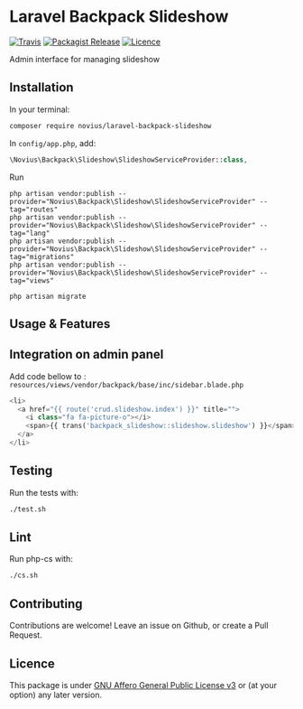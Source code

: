 # Laravel Backpack Slideshow
[![Travis](https://img.shields.io/travis/novius/laravel-backpack-slideshow.svg?maxAge=1800&style=flat-square)](https://travis-ci.org/novius/laravel-backpack-slideshow)
[![Packagist Release](https://img.shields.io/packagist/v/novius/laravel-backpack-slideshow.svg?maxAge=1800&style=flat-square)](https://packagist.org/packages/novius/laravel-backpack-slideshow)
[![Licence](https://img.shields.io/packagist/l/novius/laravel-backpack-slideshow.svg?maxAge=1800&style=flat-square)](https://github.com/novius/laravel-backpack-slideshow#licence)

Admin interface for managing slideshow


## Installation

In your terminal:

```bash
composer require novius/laravel-backpack-slideshow
```


In `config/app.php`, add:


```php
\Novius\Backpack\Slideshow\SlideshowServiceProvider::class,
```

Run

```php?start_inline=1
php artisan vendor:publish --provider="Novius\Backpack\Slideshow\SlideshowServiceProvider" --tag="routes"
php artisan vendor:publish --provider="Novius\Backpack\Slideshow\SlideshowServiceProvider" --tag="lang"
php artisan vendor:publish --provider="Novius\Backpack\Slideshow\SlideshowServiceProvider" --tag="migrations"
php artisan vendor:publish --provider="Novius\Backpack\Slideshow\SlideshowServiceProvider" --tag="views"

php artisan migrate
```

## Usage & Features

## Integration on admin panel

Add code bellow to : `resources/views/vendor/backpack/base/inc/sidebar.blade.php` 

```php
<li>
  <a href="{{ route('crud.slideshow.index') }}" title="">
    <i class="fa fa-picture-o"></i>
    <span>{{ trans('backpack_slideshow::slideshow.slideshow') }}</span>
  </a>
</li>
```

## Testing

Run the tests with:

```bash
./test.sh
```


## Lint

Run php-cs with:

```bash
./cs.sh
```


## Contributing

Contributions are welcome!
Leave an issue on Github, or create a Pull Request.


## Licence

This package is under [GNU Affero General Public License v3](http://www.gnu.org/licenses/agpl-3.0.html) or (at your option) any later version.
